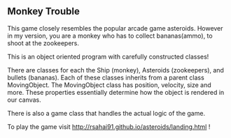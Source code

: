 ## Monkey Trouble

This game closely resembles the popular arcade game asteroids. However in my version, you are a monkey who has to collect bananas(ammo), to shoot at the zookeepers. 

This is an object oriented program with carefully constructed classes!

There are classes for each the Ship (monkey), Asteroids (zookeepers), and bullets (bananas). Each of these classes inherits from a parent class MovingObject. The MovingObject class has position, velocity, size and more. These properties essentially determine how the object is rendered in our canvas.

There is also a game class that handles the actual logic of the game. 

To play the game visit http://rsahai91.github.io/asteroids/landing.html !
